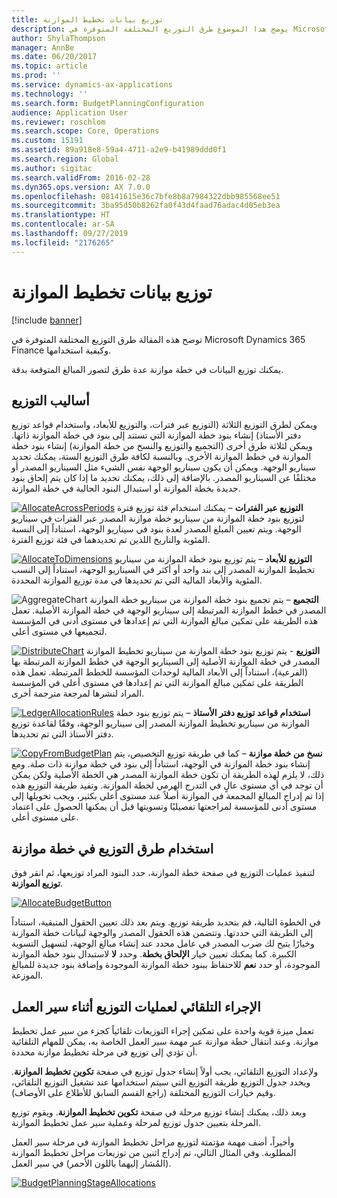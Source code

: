 ```yaml
---
title: توزيع بيانات تخطيط الموازنة
description: يوضح هذا الموضوع طرق التوزيع المختلفة المتوفرة في Microsoft Dynamics 365 Finance وكيفية استخدامها.
author: ShylaThompson
manager: AnnBe
ms.date: 06/20/2017
ms.topic: article
ms.prod: ''
ms.service: dynamics-ax-applications
ms.technology: ''
ms.search.form: BudgetPlanningConfiguration
audience: Application User
ms.reviewer: roschlom
ms.search.scope: Core, Operations
ms.custom: 15191
ms.assetid: 89a918e8-59a4-4711-a2e9-b41989ddd0f1
ms.search.region: Global
ms.author: sigitac
ms.search.validFrom: 2016-02-28
ms.dyn365.ops.version: AX 7.0.0
ms.openlocfilehash: 08141615e36c7bfe8b8a7984322dbb985568ee51
ms.sourcegitcommit: 3ba95d50b8262fa0f43d4faad76adac4d05eb3ea
ms.translationtype: HT
ms.contentlocale: ar-SA
ms.lasthandoff: 09/27/2019
ms.locfileid: "2176265"
---
```

# <a name="budget-planning-data-allocation"></a>توزيع بيانات تخطيط الموازنة

[!include [banner](../includes/banner.md)]

توضح هذه المقالة طرق التوزيع المختلفة المتوفرة في Microsoft Dynamics 365 Finance وكيفية استخدامها.  

يمكنك توزيع البيانات في خطة موازنة عدة طرق لتصور المبالغ المتوقعة بدقة.

## <a name="allocation-methods"></a>أساليب التوزيع
ويمكن لطرق التوزيع الثلاثة (التوزيع عبر فترات، والتوزيع للأبعاد، واستخدام قواعد توزيع دفتر الأستاذ) إنشاء بنود خطة الموازنة التي تستند إلى بنود في خطة الموازنة ذاتها. ويمكن لثلاثة طرق أخرى (التجميع والتوزيع والنسخ من خطة الموازنة) إنشاء بنود خطة الموازنة في خطط الموازنة الأخرى. وبالنسبة لكافة طرق التوزيع الستة، يمكنك تحديد سيناريو الوجهة. ويمكن أن يكون سيناريو الوجهة نفس الشيء مثل السيناريو المصدر أو مختلفًا عن السيناريو المصدر. بالإضافة إلى ذلك، يمكنك تحديد ما إذا كان يتم إلحاق بنود جديدة بخطة الموازنة أو استبدال البنود الحالية في خطة الموازنة.

[![AllocateAcrossPeriods](./media/allocateacrossperiods-300x259.png)](./media/allocateacrossperiods.png)
**التوزيع عبر الفترات** – يمكنك استخدام فئة توزيع فترة لتوزيع بنود خطة الموازنة من سيناريو خطة موازنة المصدر عبر الفترات في سيناريو الوجهة. ويتم تعيين المبلغ المصدر لعدة بنود في سيناريو الوجهة، استناداً إلى النسبة المئوية والتاريخ اللذين تم تحديدهما في فئة توزيع الفترة.         

[![AllocateToDimensions](./media/allocatetodimensions.jpg)](./media/allocatetodimensions.jpg)
**التوزيع للأبعاد** – يتم توزيع بنود خطة الموازنة من سيناريو تخطيط الموازنة المصدر إلى بند واحد أو أكثر في السيناريو الوجهة، استناداً إلى النسب المئوية والأبعاد المالية التي تم تحديدها في مدة توزيع الموازنة المحددة.           

![AggregateChart](./media/aggregatechart-300x230.png)
**التجميع** – يتم تجميع بنود خطة الموازنة من سيناريو خطة الموازنة المصدر في خطط الموازنة المرتبطة إلى سيناريو الوجهة في خطة الموازنة الأصلية. تعمل هذه الطريقة على تمكين مبالغ الموازنة التي تم إعدادها في مستوى أدنى في المؤسسة لتجميعها في مستوى أعلى.          

[![DistributeChart](./media/distributechart-300x230.png)](./media/distributechart.png)
**التوزيع** - يتم توزيع بنود خطة الموازنة من سيناريو تخطيط الموازنة المصدر في خطة الموازنة الأصلية إلى السيناريو الوجهة في خطط الموازنة المرتبطة بها (الفرعية)، استناداً إلى الأبعاد المالية لوحدات المؤسسة للخطط المرتبطة. تعمل هذه الطريقة على تمكين مبالغ الموازنة التي تم إعدادها في مستوى أعلى في المؤسسة المراد لنشرها لمرجعة مترجمة أخرى.           

[![LedgerAllocationRules](./media/ledgerallocationrules-300x202.png)](./media/ledgerallocationrules.png)
**استخدام قواعد توزيع دفتر الأستاذ** – يتم توزيع بنود خطة الموازنة من سيناريو تخطيط الموازنة المصدر إلى سيناريو الوجهة، وفقًا لقاعدة توزيع دفتر الأستاذ‬ التي تم تحديدها. 

[![CopyFromBudgetPlan](./media/copyfrombudgetplan-187x300.png)](./media/copyfrombudgetplan.png)
**نسخ من خطة موازنة‬** – كما في طريقة توزيع التخصيص، يتم إنشاء بنود خطة الموازنة في الوجهة، استناداً إلى بنود في خطة موازنة ذات صلة. ومع ذلك، لا يلزم لهذه الطريقة أن تكون خطة الموازنة المصدر هي الخطة الأصلية ولكن يمكن أن توجد في أي مستوى عالٍ في التدرج الهرمي لخطة الموازنة. وتفيد طريقة التوزيع هذه إذا تم إدراج المبالغ المجمعة في الموازنة أصلاً عند مستوى أعلى بكثير، ويجب تحويلها إلى مستوى أدنى للمؤسسة لمراجعتها تفصيليًا وتسويتها قبل أن يمكنها الحصول على اعتماد على مستوى أعلى.          

## <a name="using-allocation-methods-in-a-budget-plan"></a>استخدام طرق التوزيع في خطة موازنة
لتنفيذ عمليات التوزيع في صفحة خطة الموازنة، حدد البنود المراد توزيعها، ثم انقر فوق **توزيع الموازنة**.

[![AllocateBudgetButton](./media/allocatebudgetbutton-300x84.png)](./media/allocatebudgetbutton.png) 

في الخطوة التالية، قم بتحديد طريقة توزيع. ويتم بعد ذلك تعيين الحقول المتبقية، استناداً إلى الطريقة التي حددتها. وتتضمن هذه الحقول المصدر والوجهة لبيانات خطة الموازنة وخيارًا يتيح لك ضرب المصدر في عامل محدد عند إنشاء مبالغ الوجهة، لتسهيل التسوية الكبيرة. كما يمكنك تعيين خيار **الإلحاق بخطة**. وحدد **لا** لاستبدال بنود خطة الموازنة الموجودة، أو حدد **نعم** للاحتفاظ ببنود خطة الموازنة الموجودة وإضافة بنود جديدة للمبالغ الموزعة.

## <a name="automating-allocations-during-a-workflow"></a>الإجراء التلقائي لعمليات التوزيع أثناء سير العمل
تعمل ميزة قوية واحدة على تمكين إجراء التوزيعات تلقائياً كجزء من سير عمل تخطيط موازنة. وعند انتقال خطة موازنة عبر مهمة سير العمل الخاصة به، يمكن للمهام التلقائية أن تؤدي إلى توزيع في مرحلة تخطيط موازنة محددة. 

ولإعداد التوزيع التلقائي، يجب أولاً إنشاء جدول توزيع في صفحة **تكوين تخطيط الموازنة**. ويحدد جدول التوزيع طريقة التوزيع التي سيتم استخدامها عند تشغيل التوزيع التلقائي، وقيم خيارات التوزيع المختلفة (راجع القسم السابق للأطلاع على الأوصاف). 

وبعد ذلك، يمكنك إنشاء توزيع مرحلة في صفحة **تكوين تخطيط الموازنة**. ويقوم توزيع المرحلة بتعيين جدول توزيع لمرحلة وعملية سير عمل تخطيط الموازنة. 

وأخيراً، أضف مهمة مؤتمتة لتوزيع مراحل تخطيط الموازنة في مرحلة سير العمل المطلوبة. وفي المثال التالي، تم إدراج اثنين من توزيعات مراحل تخطيط الموازنة (المُشار إليهما باللون الأحمر) في سير العمل.

[![BudgetPlanningStageAllocations](./media/budgetplanningstageallocations-300x300.png)](./media/budgetplanningstageallocations.png)



